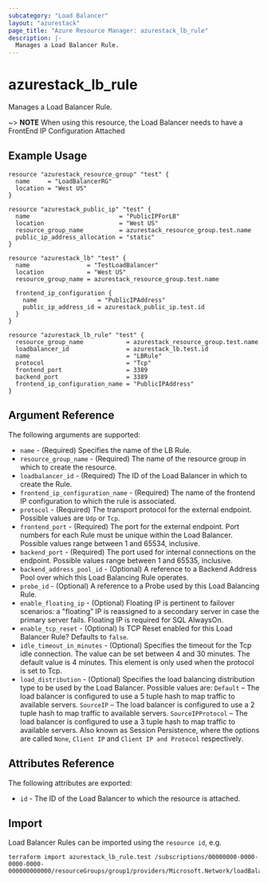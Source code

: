```yaml
---
subcategory: "Load Balancer"
layout: "azurestack"
page_title: "Azure Resource Manager: azurestack_lb_rule"
description: |-
  Manages a Load Balancer Rule.
---
```


# azurestack_lb_rule

Manages a Load Balancer Rule.

~> **NOTE** When using this resource, the Load Balancer needs to have a FrontEnd IP Configuration Attached

## Example Usage

```hcl
resource "azurestack_resource_group" "test" {
  name     = "LoadBalancerRG"
  location = "West US"
}

resource "azurestack_public_ip" "test" {
  name                         = "PublicIPForLB"
  location                     = "West US"
  resource_group_name          = azurestack_resource_group.test.name
  public_ip_address_allocation = "static"
}

resource "azurestack_lb" "test" {
  name                = "TestLoadBalancer"
  location            = "West US"
  resource_group_name = azurestack_resource_group.test.name

  frontend_ip_configuration {
    name                 = "PublicIPAddress"
    public_ip_address_id = azurestack_public_ip.test.id
  }
}

resource "azurestack_lb_rule" "test" {
  resource_group_name            = azurestack_resource_group.test.name
  loadbalancer_id                = azurestack_lb.test.id
  name                           = "LBRule"
  protocol                       = "Tcp"
  frontend_port                  = 3389
  backend_port                   = 3389
  frontend_ip_configuration_name = "PublicIPAddress"
}
```

## Argument Reference

The following arguments are supported:

* `name` - (Required) Specifies the name of the LB Rule.
* `resource_group_name` - (Required) The name of the resource group in which to create the resource.
* `loadbalancer_id` - (Required) The ID of the Load Balancer in which to create the Rule.
* `frontend_ip_configuration_name` - (Required) The name of the frontend IP configuration to which the rule is associated.
* `protocol` - (Required) The transport protocol for the external endpoint. Possible values are `Udp` or `Tcp`.
* `frontend_port` - (Required) The port for the external endpoint. Port numbers for each Rule must be unique within the Load Balancer. Possible values range between 1 and 65534, inclusive.
* `backend_port` - (Required) The port used for internal connections on the endpoint. Possible values range between 1 and 65535, inclusive.
* `backend_address_pool_id` - (Optional) A reference to a Backend Address Pool over which this Load Balancing Rule operates.
* `probe_id` - (Optional) A reference to a Probe used by this Load Balancing Rule.
* `enable_floating_ip` - (Optional) Floating IP is pertinent to failover scenarios: a "floating” IP is reassigned to a secondary server in case the primary server fails. Floating IP is required for SQL AlwaysOn.
* `enable_tcp_reset` - (Optional) Is TCP Reset enabled for this Load Balancer Rule? Defaults to `false`.
* `idle_timeout_in_minutes` - (Optional) Specifies the timeout for the Tcp idle connection. The value can be set between 4 and 30 minutes. The default value is 4 minutes. This element is only used when the protocol is set to Tcp.
* `load_distribution` - (Optional) Specifies the load balancing distribution type to be used by the Load Balancer. Possible values are: `Default` – The load balancer is configured to use a 5 tuple hash to map traffic to available servers. `SourceIP` – The load balancer is configured to use a 2 tuple hash to map traffic to available servers. `SourceIPProtocol` – The load balancer is configured to use a 3 tuple hash to map traffic to available servers. Also known as Session Persistence, where  the options are called `None`, `Client IP` and `Client IP and Protocol` respectively.

## Attributes Reference

The following attributes are exported:

* `id` - The ID of the Load Balancer to which the resource is attached.

## Import

Load Balancer Rules can be imported using the `resource id`, e.g.

```shell
terraform import azurestack_lb_rule.test /subscriptions/00000000-0000-0000-0000-000000000000/resourceGroups/group1/providers/Microsoft.Network/loadBalancers/lb1/loadBalancingRules/rule1
```
